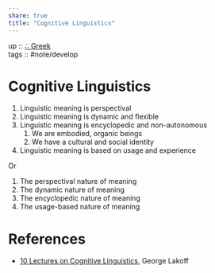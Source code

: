 ```yaml
---  
share: true  
title: "Cognitive Linguistics"  
---  
```

up :: [∴ Greek](./%E2%88%B4-Greek.md)  
tags :: #note/develop   
  
# Cognitive Linguistics  
  
1. Linguistic meaning is perspectival  
2. Linguistic meaning is dynamic and flexible  
3. Linguistic meaning is encyclopedic and non-autonomous  
	1. We are embodied, organic beings   
	2. We have a cultural and social identity   
4. Linguistic meaning is based on usage and experience   
  
Or  
  
1. The perspectival nature of meaning  
2. The dynamic nature of meaning  
3. The encyclopedic nature of meaning  
4. The usage-based nature of meaning   
  
  
# References  
- [10 Lectures on Cognitive Linguistics](https://www.youtube.com/watch?v=umF-jv3AQtY&list=PLez3PPtnpncRMUUCgnaZO2WHdEvWwpkpa), George Lakoff  
